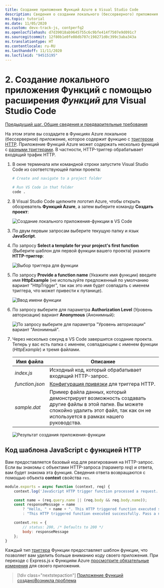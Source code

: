 ```yaml
---
title: Создание приложения Функций Azure в Visual Studio Code
description: Сведения о создании локального (бессерверного) приложения Функций Azure с функцией, которая использует триггер HTTP. Приложение Функций Azure может содержать несколько функций с разными триггерами. В частности, HTTP-триггер обрабатывает входящий трафик HTTP.
ms.topic: tutorial
ms.date: 11/05/2020
ms.custom: devx-track-js, contperfq2
ms.openlocfilehash: d7d39018ab9645755c6c9bfe414f7507e9d091c7
ms.sourcegitcommit: 12f80b1e0fe08db707c198271d0c399c3aba343a
ms.translationtype: HT
ms.contentlocale: ru-RU
ms.lasthandoff: 11/11/2020
ms.locfileid: "94515195"
---
```

# <a name="2-create-the-local-functions-app-with-the-visual-studio-code-_functions_-extension"></a>2. Создание локального приложения Функций с помощью расширения _Функций_ для Visual Studio Code

[Предыдущий шаг. Общие сведения и предварительные требования](tutorial-vscode-serverless-node-install.md)

На этом этапе вы создадите в Функциях Azure локальное (бессерверное) приложение, которое содержит функцию с [триггером HTTP](/azure/azure-functions/functions-reference-node#http-triggers-and-bindings). Приложение Функций Azure может содержать несколько функций с [разными триггерами](/azure/azure-functions/functions-triggers-bindings). В частности, HTTP-триггер обрабатывает входящий трафик HTTP.

1. В окне терминала или командной строки запустите Visual Studio Code из соответствующей папки проекта:

    ```bash
    # Create and navigate to a project folder

    # Run VS Code in that folder
    code .
    ```

1. В Visual Studio Code щелкните логотип Azure, чтобы открыть обозреватель **Функций Azure**, а затем выберите команду **Создать проект**:

    ![Создание локального приложения-функции в VS Code](../media/functions-extension/create-function-app-project.png)

1. По двум первым запросам выберите текущую папку и язык **JavaScript**.

1. По запросу **Select a template for your project's first function** (Выберите шаблон для первой функции вашего проекта) укажите **HTTP-триггер**:

    ![Выбор триггера для функции](../media/functions-extension/create-function-choose-template.png)

1. По запросу **Provide a function name** (Укажите имя функции) введите имя **HttpExample** (не используйте предложенный по умолчанию вариант "HttpTrigger", так как это имя будет совпадать с именем триггера, что может привести к путанице).

    ![Ввод имени функции](../media/functions-extension/create-function-name.png)

1. По запросу выберите для параметра **Authorization Level** (Уровень авторизации) вариант **Anonymous** (Анонимный):

    ![ По запросу выберите для параметра "Уровень авторизации" вариант "Анонимный".](../media/functions-extension/create-function-anonymous-auth.png)

1. Через несколько секунд в VS Code завершится создание проекта. Теперь у вас есть папка с именем, совпадающим с именем функции (*HttpExample*) и тремя файлами.

    | Имя файла | Описание |
    | --- | --- |
    | *index.js* |  Исходный код, который обрабатывает входящий HTTP-запрос. |
    | *function.json* | [Конфигурация привязки](/azure/azure-functions/functions-triggers-bindings) для триггера HTTP. |
    | *sample.dat* | Пример файла данных, который демонстрирует возможность создавать другие файлы в этой папке. Вы можете спокойно удалить этот файл, так как он не используется в рамках нашего руководства. |

    ![Результат создания приложения-функции](../media/functions-extension/create-function-app-results.png)

## <a name="http-function-javascript-template-code"></a>Код шаблона JavaScript с функцией HTTP

Вам предоставляется базовый код для реагирования на HTTP-запрос. Если вы знакомы с объектами HTTP-запроса (параметр _req_) и ответа, вам будет знакома эта функция. Сведения ответа возвращаются с помощью объекта **context** свойства `res`.  

```javascript
module.exports = async function (context, req) {
    context.log('JavaScript HTTP trigger function processed a request.');

    const name = (req.query.name || (req.body && req.body.name));
    const responseMessage = name
        ? "Hello, " + name + ". This HTTP triggered function executed successfully."
        : "This HTTP triggered function executed successfully. Pass a name in the query string or in the request body for a personalized response.";

    context.res = {
        // status: 200, /* Defaults to 200 */
        body: responseMessage
    };
}
```

Каждый тип [триггера](/azure/azure-functions/functions-triggers-bindings?tabs=csharp) Функции предоставляет шаблон функции, что позволяет вам уделить больше вниманию коду своего приложения. При переходе с Express.js к Функциям Azure [просмотрите обязательные изменения](/azure/azure-functions/shift-expressjs?tabs=javascript) для своего приложения. 

> [!div class="nextstepaction"]
> [Приложение Функций создано](tutorial-vscode-serverless-node-test-local.md)[Возникла проблема](https://www.research.net/r/PWZWZ52?tutorial=node-deployment-azurefunctions&step=create-app)
